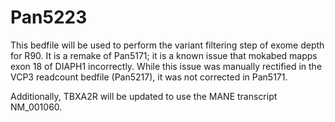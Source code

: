 # Pan5223
This bedfile will be used to perform the variant filtering step of exome depth for R90. It is a remake of Pan5171; it is a known issue that mokabed mapps exon 18 of DIAPH1 incorrectly. While this issue was manually rectified in the VCP3 readcount bedfile (Pan5217), it was not corrected in Pan5171.

Additionally, TBXA2R will be updated to use the MANE transcript NM_001060.

